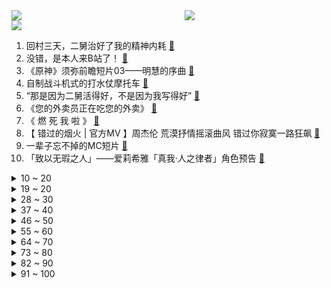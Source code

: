 <div >
	<a style="float:left;width:55%;" href = "https://github.com/anuraghazra/github-readme-stats">
	 <img src = "https://github-readme-stats.vercel.app/api?username=iuuuuuaena&theme=buefy&show_icons=true"/>
	</a>
	<a  style="float:right;width:45%" href = "https://github.com/anuraghazra/github-readme-stats">
	 <img  src="https://github-readme-stats.vercel.app/api/top-langs/?username=anuraghazra&layout=compact"/>
	</a>
	</div>

[![](https://img.shields.io/badge/jxd-@jxdgogogo.xyz-yellowgreen.svg)](https://www.jxdgogogo.xyz)<br>
1. 回村三天，二舅治好了我的精神内耗 [:link:](//www.bilibili.com/video/BV1MN4y177PB) <br>
2. 没错，是本人来B站了！ [:link:](//www.bilibili.com/video/BV11e4y1Q7ac) <br>
3. 《原神》须弥前瞻短片03——明慧的序曲 [:link:](//www.bilibili.com/video/BV1k94y1D73y) <br>
4. 自制战斗机式的打水仗摩托车 [:link:](//www.bilibili.com/video/BV1cG4y1q7iY) <br>
5. “那是因为二舅活得好，不是因为我写得好” [:link:](//www.bilibili.com/video/BV1dr4y1L7cN) <br>
6. 《您的外卖员正在吃您的外卖》 [:link:](//www.bilibili.com/video/BV1oa411K7MG) <br>
7. 《 燃 死 我 啦 》 [:link:](//www.bilibili.com/video/BV1Mt4y1L7DZ) <br>
8. 【 错过的烟火 | 官方MV 】周杰伦 荒漠抒情摇滚曲风  错过你寂寞一路狂飙 [:link:](//www.bilibili.com/video/BV1vB4y1k7AK) <br>
9. 一辈子忘不掉的MC短片 [:link:](//www.bilibili.com/video/BV11r4y1L7Vc) <br>
10. 「致以无瑕之人」——爱莉希雅「真我·人之律者」角色预告 [:link:](//www.bilibili.com/video/BV1DS4y1t7rs) <br>
<details>
<summary>10 ~ 20</summary>

11. 万万没想到，我竟然成了那个幸运儿！ [:link:](//www.bilibili.com/video/BV1gS4y1t7ZP) <br>
12. 为什么中国人敢对神说“不”？ [:link:](//www.bilibili.com/video/BV1vV4y177Sf) <br>
13. 互联网的美妙之处 [:link:](//www.bilibili.com/video/BV1nG4y1i768) <br>
14. “ 冰  块  刺  客 3.0 ” [:link:](//www.bilibili.com/video/BV1qe4y1Q7zE) <br>
15. 和 牛 天 花 板 [:link:](//www.bilibili.com/video/BV1ur4y1j71a) <br>
16. 真巧 [:link:](//www.bilibili.com/video/BV1vG411H7bV) <br>
17. 这搭档还能要吗！ [:link:](//www.bilibili.com/video/BV1HU4y1q7Tn) <br>
18. 交错之地 | 永劫无间全新地图【火罗国】预告CG [:link:](//www.bilibili.com/video/BV1Dg411Z7KZ) <br>
19. 被遗忘的塑料 烟头 [:link:](//www.bilibili.com/video/BV1DB4y1k795) <br>
</details>
<details>
<summary>19 ~ 20</summary>

20. 最 伟 大 的 炮 击 ！【C4快乐阴人流#31】 [:link:](//www.bilibili.com/video/BV1ga411T7V9) <br>
21. 这还能是.....植物大战僵尸！？代码自制戴夫的晚年生活！ [:link:](//www.bilibili.com/video/BV1uY4y1P79z) <br>
22. 胖虎眼是什么梗【梗指南】 [:link:](//www.bilibili.com/video/BV1or4y1L77b) <br>
23. 请 给 天 津 鲶 鱼 面 包 片 [:link:](//www.bilibili.com/video/BV1NU4y1q7SS) <br>
24. 间谍过家家之阿尼亚我不要学习 [:link:](//www.bilibili.com/video/BV1kg411y7fj) <br>
25. 今天不想搞笑了 [:link:](//www.bilibili.com/video/BV1NG4y1q7bH) <br>
26. 公园偶遇“社交恐怖分子” [:link:](//www.bilibili.com/video/BV1BT411E74H) <br>
27. 刑啊，给我耍把戏是吧？ [:link:](//www.bilibili.com/video/BV1UY4y1A7wt) <br>
28. life gose on [:link:](//www.bilibili.com/video/BV1ZV4y1L7Ge) <br>
</details>
<details>
<summary>28 ~ 30</summary>

29. “即使看了千遍、万遍，这些电影也看不腻” [:link:](//www.bilibili.com/video/BV15a411U7TK) <br>
30. 手机灌液氮？零下196℃当场炸裂！让SOC体验原地感冒【科技达】 [:link:](//www.bilibili.com/video/BV1YG4y1i7J2) <br>
31. 无论开不开心，没有火锅解决不了的 [:link:](//www.bilibili.com/video/BV1oF411P76P) <br>
32. 食 材 高 端，但 是 阴 间！ [:link:](//www.bilibili.com/video/BV1xe4y1Q7hW) <br>
33. 【原神】温迪：嗨！旅行者，至冬去不去？ [:link:](//www.bilibili.com/video/BV11V4y177qL) <br>
34. 鸡 你 太 踊 Ｒｅｍｉｘ [:link:](//www.bilibili.com/video/BV1Ma411T7aM) <br>
35. 7月27日 [:link:](//www.bilibili.com/video/BV1uB4y1b7h6) <br>
36. 《误导向》热心市民-感人短片 [:link:](//www.bilibili.com/video/BV1Fa411U7SM) <br>
37. 你永叫不醒一个假装努力的人 [:link:](//www.bilibili.com/video/BV1dS4y147pP) <br>
</details>
<details>
<summary>37 ~ 40</summary>

38. 《 奇 怪 的 沙 雕 增 加 了 》 [:link:](//www.bilibili.com/video/BV1CY4y1j71u) <br>
39. 为什么我要花100块，复刻5毛钱的玩意儿？？ [:link:](//www.bilibili.com/video/BV1CG411H795) <br>
40. 【散人】与心海的斗智斗勇！坑爹i wanna欢乐大战 [:link:](//www.bilibili.com/video/BV17B4y1h7uN) <br>
41. 【原神】好家伙！从未见过如此丝滑的剪辑！ [:link:](//www.bilibili.com/video/BV1dB4y1k7nB) <br>
42. 夏天的第一杯《西米珍珠奶茶》 [:link:](//www.bilibili.com/video/BV1Mg41117tB) <br>
43. 【小英雄阿尼亚】 [:link:](//www.bilibili.com/video/BV1BY4y1j7Qt) <br>
44. 张嘴吧小夫！ 这是最新的核酸检测方法！ [:link:](//www.bilibili.com/video/BV11g411y7bK) <br>
45. 在古代这叫发配 [:link:](//www.bilibili.com/video/BV13B4y1h7nK) <br>
46. 【时代少年团】《时代夏令营》04：时代的眼泪 [:link:](//www.bilibili.com/video/BV1bg41117cH) <br>
</details>
<details>
<summary>46 ~ 50</summary>

47. 东 汉 变 种 人 [:link:](//www.bilibili.com/video/BV1ZB4y1Y7Hm) <br>
48. 三点几了，出来饮茶先啦 [:link:](//www.bilibili.com/video/BV1tN4y177WH) <br>
49. 跨越数亿条世界线的唯一 克洛丝 单人 1-12 [:link:](//www.bilibili.com/video/BV1594y1D7hn) <br>
50. 可能每个人爱狗的方式不同吧…… [:link:](//www.bilibili.com/video/BV1hB4y1h7Fp) <br>
51. 玩梗？抖机灵？别再让“地狱笑话”侵蚀你的善良！ [:link:](//www.bilibili.com/video/BV1Mg411f7H5) <br>
52. Cos区也不能没有蒂法，就像… [:link:](//www.bilibili.com/video/BV1TY4y1P72K) <br>
53. 洛阳酒家  厨子探店¥677 [:link:](//www.bilibili.com/video/BV1Aa411T784) <br>
54. 【配音】可莉生贺读信 [:link:](//www.bilibili.com/video/BV1hB4y1h7bR) <br>
55. 没有什么衣服是20岁能穿而50岁不能的！ [:link:](//www.bilibili.com/video/BV1XY4y1A7ys) <br>
</details>
<details>
<summary>55 ~ 60</summary>

56. 爱要大声说出来！ [:link:](//www.bilibili.com/video/BV1mF411P7xV) <br>
57. 拥有如此优秀的职员，老板心里一定很高兴。 [:link:](//www.bilibili.com/video/BV1Dt4y1G7Jh) <br>
58. 完蛋了！女友发现了行车记录仪里的一切…… [:link:](//www.bilibili.com/video/BV1LG411H7e6) <br>
59. 卧槽！我p都不敢p成这样，她们直接长成这样！！！ [:link:](//www.bilibili.com/video/BV1eB4y1h7Uk) <br>
60. 【原神】换装计划！给老婆换上现代装是什么体验？ [:link:](//www.bilibili.com/video/BV1XU4y1e7N1) <br>
61. 悼念我独自升级漫画作者去世，dubu老师一路走好！ [:link:](//www.bilibili.com/video/BV1dg411y7wS) <br>
62. 小伙失恋后怒跑八个400米，打破学校12年纪录， 网友：这就是老师说的合理宣泄吗 [:link:](//www.bilibili.com/video/BV1kF411P76e) <br>
63. 日 本 牛 郎 现 状【阅片无数Ⅱ 53】 [:link:](//www.bilibili.com/video/BV1NG411H78g) <br>
64. 《三个ikun一台戏》 [:link:](//www.bilibili.com/video/BV1ht4y1V7vj) <br>
</details>
<details>
<summary>64 ~ 70</summary>

65. 去蜡像馆的人拍视频有多拼命 [:link:](//www.bilibili.com/video/BV1oa411M7Yz) <br>
66. 【半佛】上进心是一把双刃剑 [:link:](//www.bilibili.com/video/BV1wV4y1j7sk) <br>
67. “魔 轮 前 世” [:link:](//www.bilibili.com/video/BV1BN4y177Xf) <br>
68. 这破官小爷我不当了！ [:link:](//www.bilibili.com/video/BV1Ua411T7pJ) <br>
69. 我们找到了Windows电脑续航差的原因！苹果M2深度分析 [:link:](//www.bilibili.com/video/BV18B4y1b7gj) <br>
70. 真是绝妙好词啊😀 [:link:](//www.bilibili.com/video/BV16N4y177vr) <br>
71. 别人想让我唱的vs我真正想唱的 [:link:](//www.bilibili.com/video/BV1eG411H7xj) <br>
72. 这两个人晚上谁也睡不着了 [:link:](//www.bilibili.com/video/BV1QW4y127JM) <br>
73. 当我们吃下「炸弹面包」会变成“？” [:link:](//www.bilibili.com/video/BV1MU4y1v7HX) <br>
</details>
<details>
<summary>73 ~ 80</summary>

74. 毕竟我是听印度儿歌长大的 [:link:](//www.bilibili.com/video/BV1ZB4y187Kp) <br>
75. 你这花园太假了 [:link:](//www.bilibili.com/video/BV1uV4y1E7QY) <br>
76. 炒作、稀缺、奢侈品？为什么导盲犬被喷成了一场骗局？【差评君】 [:link:](//www.bilibili.com/video/BV1jW4y1y7Ld) <br>
77. 一年赔了2.6亿！百年老店不会是用料理包吧？【凭啥这么贵ep41-全聚德】 [:link:](//www.bilibili.com/video/BV1er4y1L7Ev) <br>
78. 美国大基建怎样了？实拍80亿美元翻新的纽约机场！ [:link:](//www.bilibili.com/video/BV1sS4y1t7ce) <br>
79. 出差男子深夜回家，竟然做出这种事 [:link:](//www.bilibili.com/video/BV1494y1D7Dd) <br>
80. 高分美剧《紧急呼救》前五季和《孤星》前三季，让你一次看过瘾 [:link:](//www.bilibili.com/video/BV1ba411Q7eQ) <br>
81. 盘点影视剧十大哲学反派！看完我都想跟着他们混了~~ [:link:](//www.bilibili.com/video/BV1pT411E7uf) <br>
82. 给大家来一首汪峰老师的歌 [:link:](//www.bilibili.com/video/BV1YS4y1t7qf) <br>
</details>
<details>
<summary>82 ~ 90</summary>

83. 实拍立体机动装置！燃烧的经费！燃烧的梦想！ [:link:](//www.bilibili.com/video/BV1ct4y1L7en) <br>
84. 《忠犬八嘎的故事》 [:link:](//www.bilibili.com/video/BV1oV4y177bF) <br>
85. 一直在模仿，从未被超越 [:link:](//www.bilibili.com/video/BV1ye4y197Q4) <br>
86. 用猫猫浅卡一下 [:link:](//www.bilibili.com/video/BV1fB4y187bm) <br>
87. 派大星来B站了？！究竟是什么原因让他连夜离开了比基尼海滩？ [:link:](//www.bilibili.com/video/BV1a94y1D7qw) <br>
88. 当我骗爷爷去赚钱 [:link:](//www.bilibili.com/video/BV1Ma411T7k2) <br>
89. 钟表削弱上帝，电视毁灭文明——二十分钟读懂《娱乐至死》 [:link:](//www.bilibili.com/video/BV11T411E76B) <br>
90. 如何一天之内得罪一家人！ [:link:](//www.bilibili.com/video/BV1YW4y1y761) <br>
91. 你在说我的背景太假？ [:link:](//www.bilibili.com/video/BV1Ha411u7aV) <br>
</details>
<details>
<summary>91 ~ 100</summary>

92. 猫德学院的老弱病残丑们 [:link:](//www.bilibili.com/video/BV1fF411w7rQ) <br>
93. 《你的背景太假了》 [:link:](//www.bilibili.com/video/BV1BW4y127s3) <br>
94. 富察·傅恒：乾隆小舅子，28岁名满天下，只因有个好姐姐？【乾隆王朝】 [:link:](//www.bilibili.com/video/BV1yT411j7Na) <br>
95. 【三体】爆肝720个小时！被誉为科幻小说神作的《三体》到底讲了一个什么样的故事？全网最细 剧情讲解 第一集 [:link:](//www.bilibili.com/video/BV1HV4y1E7Mm) <br>
96. 可莉：哈哈哈哈全都可以炸完！！！ [:link:](//www.bilibili.com/video/BV1qY4y1j78z) <br>
97. 《TheShy停车场奇遇记》 [:link:](//www.bilibili.com/video/BV1nr4y1j72e) <br>
98. 🐓鸡你太美，但是猫咪版🐓 [:link:](//www.bilibili.com/video/BV1tW4y1y7db) <br>
99. 觉得恐怖吗？一望无际远洋上面的石油钻井平台日常生活是怎么样的呢？ [:link:](//www.bilibili.com/video/BV1ye4y1Q7e9) <br>
100. 【树叶 白姨】鬼畜大电影       《别输在不会表达上》 [:link:](//www.bilibili.com/video/BV13V4y1j7qU) <br>
</details>
